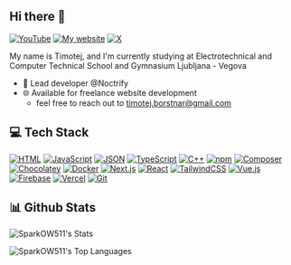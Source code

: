 ## Hi there 👋

[![YouTube](https://img.shields.io/badge/YouTube-%23FF0000.svg?logo=YouTube&logoColor=white)](https://www.youtube.com/@Sp4rkXy)
[![My website](https://img.shields.io/badge/Google-4285F4?logo=google&logoColor=white)](https://timotejborstnar.com/)
[![X](https://img.shields.io/badge/X-%23000000.svg?logo=X&logoColor=white)](https://x.com/SparkOW3)

My name is Timotej, and I'm currently studying at Electrotechnical and Computer Technical School and Gymnasium Ljubljana - Vegova

- 🏢 Lead developer @Noctrify
- 🌐 Available for freelance website development
  - feel free to reach out to timotej.borstnar@gmail.com
 
## 💻 Tech Stack

[![HTML](https://img.shields.io/badge/HTML-%23E34F26.svg?logo=html5&logoColor=white)](#)
[![JavaScript](https://img.shields.io/badge/JavaScript-F7DF1E?logo=javascript&logoColor=000)](#)
[![JSON](https://img.shields.io/badge/JSON-000?logo=json&logoColor=fff)](#)
[![TypeScript](https://img.shields.io/badge/TypeScript-3178C6?logo=typescript&logoColor=fff)](#)
[![C++](https://img.shields.io/badge/C++-%2300599C.svg?logo=c%2B%2B&logoColor=white)](#)
[![npm](https://img.shields.io/badge/npm-CB3837?logo=npm&logoColor=fff)](#)
[![Composer](https://img.shields.io/badge/Composer-885630?logo=composer&logoColor=fff)](#)
[![Chocolatey](https://img.shields.io/badge/Chocolatey-80B5E3?logo=chocolatey&logoColor=fff)](#)
[![Docker](https://img.shields.io/badge/Docker-2496ED?logo=docker&logoColor=fff)](#)
[![Next.js](https://img.shields.io/badge/Next.js-black?logo=next.js&logoColor=white)](#)
[![React](https://img.shields.io/badge/React-%2320232a.svg?logo=react&logoColor=%2361DAFB)](#)
[![TailwindCSS](https://img.shields.io/badge/Tailwind%20CSS-%2338B2AC.svg?logo=tailwind-css&logoColor=white)](#)
[![Vue.js](https://img.shields.io/badge/Vue.js-4FC08D?logo=vuedotjs&logoColor=fff)](#)
[![Firebase](https://img.shields.io/badge/Firebase-039BE5?logo=Firebase&logoColor=white)](#)
[![Vercel](https://img.shields.io/badge/Vercel-%23000000.svg?logo=vercel&logoColor=white)](#)
[![Git](https://img.shields.io/badge/Git-F05032?logo=git&logoColor=fff)](#)

## 📊 Github Stats

![SparkOW511's Stats](https://github-readme-stats.vercel.app/api?username=SparkOW511&theme=ayu-mirage&show_icons=true&hide_border=true&count_private=true)

![SparkOW511's Top Languages](https://github-readme-stats.vercel.app/api/top-langs/?username=SparkOW511&theme=ayu-mirage&show_icons=true&hide_border=true&layout=compact)







